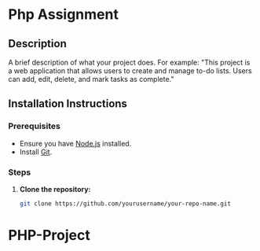 # Php Assignment

## Description
A brief description of what your project does. For example:
"This project is a web application that allows users to create and manage to-do lists. Users can add, edit, delete, and mark tasks as complete."

## Installation Instructions

### Prerequisites
- Ensure you have [Node.js](https://nodejs.org/) installed.
- Install [Git](https://git-scm.com/).

### Steps
1. **Clone the repository:**
   ```bash
   git clone https://github.com/yourusername/your-repo-name.git
# PHP-Project

